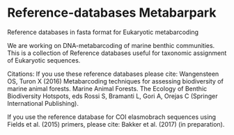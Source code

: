 # Reference-databases Metabarpark
Reference databases in fasta format for Eukaryotic metabarcoding

We are working on DNA-metabarcoding of marine benthic communities.
This is a collection of Reference databases useful for taxonomic assignment of Eukaryotic sequences.

Citations:
If you use these reference databases please cite:
Wangensteen OS, Turon X (2016) Metabarcoding techniques for assessing biodiversity of marine animal forests. Marine Animal Forests. The Ecology of Benthic Biodiversity Hotspots, eds Rossi S, Bramanti L, Gori A, Orejas C (Springer International Publishing).

If you use the reference database for COI elasmobrach sequences using Fields et al. (2015) primers, please cite:
Bakker et al. (2017) (in preparation).
